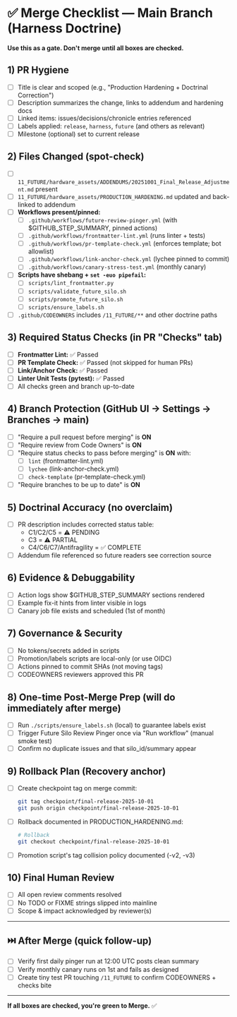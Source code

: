 # ✅ Merge Checklist — Main Branch (Harness Doctrine)

**Use this as a gate. Don't merge until all boxes are checked.**

## 1) PR Hygiene
- [ ] Title is clear and scoped (e.g., "Production Hardening + Doctrinal Correction")
- [ ] Description summarizes the change, links to addendum and hardening docs
- [ ] Linked items: issues/decisions/chronicle entries referenced
- [ ] Labels applied: `release`, `harness`, `future` (and others as relevant)
- [ ] Milestone (optional) set to current release

## 2) Files Changed (spot-check)
- [ ] `11_FUTURE/hardware_assets/ADDENDUMS/20251001_Final_Release_Adjustment.md` present
- [ ] `11_FUTURE/hardware_assets/PRODUCTION_HARDENING.md` updated and back-linked to addendum
- [ ] **Workflows present/pinned:**
  - [ ] `.github/workflows/future-review-pinger.yml` (with $GITHUB_STEP_SUMMARY, pinned actions)
  - [ ] `.github/workflows/frontmatter-lint.yml` (runs linter + tests)
  - [ ] `.github/workflows/pr-template-check.yml` (enforces template; bot allowlist)
  - [ ] `.github/workflows/link-anchor-check.yml` (lychee pinned to commit)
  - [ ] `.github/workflows/canary-stress-test.yml` (monthly canary)
- [ ] **Scripts have shebang + `set -euo pipefail`:**
  - [ ] `scripts/lint_frontmatter.py`
  - [ ] `scripts/validate_future_silo.sh`
  - [ ] `scripts/promote_future_silo.sh`
  - [ ] `scripts/ensure_labels.sh`
- [ ] `.github/CODEOWNERS` includes `/11_FUTURE/**` and other doctrine paths

## 3) Required Status Checks (in PR "Checks" tab)
- [ ] **Frontmatter Lint:** ✅ Passed
- [ ] **PR Template Check:** ✅ Passed (not skipped for human PRs)
- [ ] **Link/Anchor Check:** ✅ Passed
- [ ] **Linter Unit Tests (pytest):** ✅ Passed
- [ ] All checks green and branch up-to-date

## 4) Branch Protection (GitHub UI → Settings → Branches → main)
- [ ] "Require a pull request before merging" is **ON**
- [ ] "Require review from Code Owners" is **ON**
- [ ] "Require status checks to pass before merging" is **ON** with:
  - [ ] `lint` (frontmatter-lint.yml)
  - [ ] `lychee` (link-anchor-check.yml)
  - [ ] `check-template` (pr-template-check.yml)
- [ ] "Require branches to be up to date" is **ON**

## 5) Doctrinal Accuracy (no overclaim)
- [ ] PR description includes corrected status table:
  - C1/C2/C5 = ⚠️ PENDING
  - C3 = ⚠️ PARTIAL
  - C4/C6/C7/Antifragility = ✅ COMPLETE
- [ ] Addendum file referenced so future readers see correction source

## 6) Evidence & Debuggability
- [ ] Action logs show $GITHUB_STEP_SUMMARY sections rendered
- [ ] Example fix-it hints from linter visible in logs
- [ ] Canary job file exists and scheduled (1st of month)

## 7) Governance & Security
- [ ] No tokens/secrets added in scripts
- [ ] Promotion/labels scripts are local-only (or use OIDC)
- [ ] Actions pinned to commit SHAs (not moving tags)
- [ ] CODEOWNERS reviewers approved this PR

## 8) One-time Post-Merge Prep (will do immediately after merge)
- [ ] Run `./scripts/ensure_labels.sh` (local) to guarantee labels exist
- [ ] Trigger Future Silo Review Pinger once via "Run workflow" (manual smoke test)
- [ ] Confirm no duplicate issues and that silo_id/summary appear

## 9) Rollback Plan (Recovery anchor)
- [ ] Create checkpoint tag on merge commit:
  ```bash
  git tag checkpoint/final-release-2025-10-01
  git push origin checkpoint/final-release-2025-10-01
  ```
- [ ] Rollback documented in PRODUCTION_HARDENING.md:
  ```bash
  # Rollback
  git checkout checkpoint/final-release-2025-10-01
  ```
- [ ] Promotion script's tag collision policy documented (-v2, -v3)

## 10) Final Human Review
- [ ] All open review comments resolved
- [ ] No TODO or FIXME strings slipped into mainline
- [ ] Scope & impact acknowledged by reviewer(s)

---

## ⏭️ After Merge (quick follow-up)
- [ ] Verify first daily pinger run at 12:00 UTC posts clean summary
- [ ] Verify monthly canary runs on 1st and fails as designed
- [ ] Create tiny test PR touching `/11_FUTURE` to confirm CODEOWNERS + checks bite

---

**If all boxes are checked, you're green to Merge.** ✅

